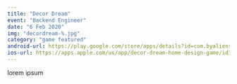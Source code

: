 ```yaml
---
title: "Decor Dream"
event: "Backend Engineer"
date: "6 Feb 2020"
img: "decordream-%.jpg"
category: "game featured"
android-url: https://play.google.com/store/apps/details?id=com.byaliens.match3.puzzle.house.games
ios-url: https://apps.apple.com/us/app/decor-dream-home-design-game/id1496151505
---
```

lorem ipsum